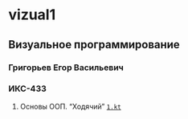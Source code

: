 # vizual1
## Визуальное программирование
### Григорьев Егор Васильевич
### ИКС-433

1. Основы ООП. “Ходячий” [`1.kt`](/1.kt)
